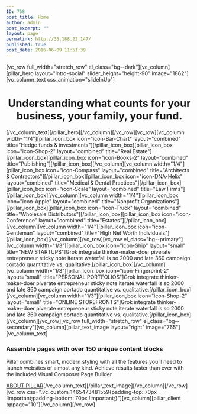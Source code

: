 ```yaml
---
ID: 758
post_title: Home
author: admin
post_excerpt: ""
layout: page
permalink: http://35.188.22.147/
published: true
post_date: 2016-06-09 11:51:39
---
```

[vc_row full_width="stretch_row" el_class="bg--dark"][vc_column][pillar_hero layout="intro-social" slider_height="height-90" image="1862"][vc_column_text css_animation="slideInUp"]
<h1 style="text-align: center;">Understanding what counts for your business, your family, your fund.</h1>
[/vc_column_text][/pillar_hero][/vc_column][/vc_row][vc_row][vc_column width="1/4"][pillar_icon_box icon="icon-Bar-Chart" layout="combined" title="Hedge funds &amp; investments"][/pillar_icon_box][pillar_icon_box icon="icon-Shop-2" layout="combined" title="Real Estate"][/pillar_icon_box][pillar_icon_box icon="icon-Books-2" layout="combined" title="Publishing"][/pillar_icon_box][/vc_column][vc_column width="1/4"][pillar_icon_box icon="icon-Compass" layout="combined" title="Architects &amp; Contractors"][/pillar_icon_box][pillar_icon_box icon="icon-DNA-Helix" layout="combined" title="Medical &amp; Dental Practices"][/pillar_icon_box][pillar_icon_box icon="icon-Scale" layout="combined" title="Law Firms"][/pillar_icon_box][/vc_column][vc_column width="1/4"][pillar_icon_box icon="icon-Apple" layout="combined" title="Nonprofit Organizations"][/pillar_icon_box][pillar_icon_box icon="icon-Truck" layout="combined" title="Wholesale Distributors"][/pillar_icon_box][pillar_icon_box icon="icon-Conference" layout="combined" title="Estates"][/pillar_icon_box][/vc_column][vc_column width="1/4"][pillar_icon_box icon="icon-Gentleman" layout="combined" title="High Net Worth Individuals"][/pillar_icon_box][/vc_column][/vc_row][vc_row el_class="bg--primary"][vc_column width="1/3"][pillar_icon_box icon="icon-Ship" layout="small" title="NEW STARTUPS"]Grok integrate thinker-maker-doer piverate entrepreneur sticky note iterate waterfall is so 2000 and late 360 campaign cortado quantitative vs. qualitative.[/pillar_icon_box][/vc_column][vc_column width="1/3"][pillar_icon_box icon="icon-Fingerprint-2" layout="small" title="PERSONAL PORTFOLIOS"]Grok integrate thinker-maker-doer piverate entrepreneur sticky note iterate waterfall is so 2000 and late 360 campaign cortado quantitative vs. qualitative.[/pillar_icon_box][/vc_column][vc_column width="1/3"][pillar_icon_box icon="icon-Shop-2" layout="small" title="ONLINE STOREFRONTS"]Grok integrate thinker-maker-doer piverate entrepreneur sticky note iterate waterfall is so 2000 and late 360 campaign cortado quantitative vs. qualitative.[/pillar_icon_box][/vc_column][/vc_row][vc_row full_width="stretch_row" el_class="bg--secondary"][vc_column][pillar_text_image layout="right" image="765"][vc_column_text]
<h3>Assemble pages with over 150 unique content blocks</h3>
Pillar combines smart, modern styling with all the features you’ll need to launch websites of almost any kind. Achieve results faster than ever with the included Visual Composer Page Builder.

<a href="/pages/about-company/"><span class="btn__text">ABOUT PILLAR</span></a>[/vc_column_text][/pillar_text_image][/vc_column][/vc_row][vc_row css=".vc_custom_1465473481559{padding-top: 70px !important;padding-bottom: 70px !important;}"][vc_column][pillar_client pppage="10"][/vc_column][/vc_row]